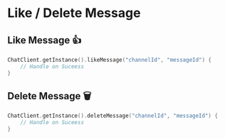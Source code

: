 # Like / Delete Message

## Like Message 👍

```kotlin
ChatClient.getInstance().likeMessage("channelId", "messageId") {
    // Handle on Suceess
}
```

## Delete Message 🗑️

```kotlin
ChatClient.getInstance().deleteMessage("channelId", "messageId") {
    // Handle on Suceess
}
```
